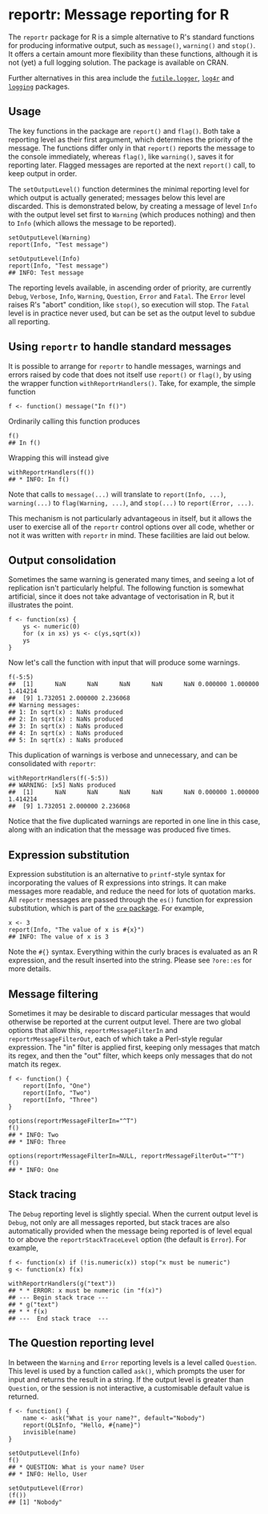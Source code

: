# reportr: Message reporting for R

The `reportr` package for R is a simple alternative to R's standard functions for producing informative output, such as `message()`, `warning()` and `stop()`. It offers a certain amount more flexibility than these functions, although it is not (yet) a full logging solution. The package is available on CRAN.

Further alternatives in this area include the [`futile.logger`](https://cran.r-project.org/web/packages/futile.logger/), [`log4r`](https://cran.r-project.org/web/packages/log4r/index.html) and [`logging`](https://cran.r-project.org/web/packages/logging/) packages.

## Usage

The key functions in the package are `report()` and `flag()`. Both take a reporting level as their first argument, which determines the priority of the message. The functions differ only in that `report()` reports the message to the console immediately, whereas `flag()`, like `warning()`, saves it for reporting later. Flagged messages are reported at the next `report()` call, to keep output in order.

The `setOutputLevel()` function determines the minimal reporting level for which output is actually generated; messages below this level are discarded. This is demonstrated below, by creating a message of level `Info` with the output level set first to `Warning` (which produces nothing) and then to `Info` (which allows the message to be reported).

    setOutputLevel(Warning)
    report(Info, "Test message")
    
    setOutputLevel(Info)
    report(Info, "Test message")
    ## INFO: Test message

The reporting levels available, in ascending order of priority, are currently `Debug`, `Verbose`, `Info`, `Warning`, `Question`, `Error` and `Fatal`. The `Error` level raises R's "abort" condition, like `stop()`, so execution will stop. The `Fatal` level is in practice never used, but can be set as the output level to subdue all reporting.

## Using `reportr` to handle standard messages

It is possible to arrange for `reportr` to handle messages, warnings and errors raised by code that does not itself use `report()` or `flag()`, by using the wrapper function `withReportrHandlers()`. Take, for example, the simple function

    f <- function() message("In f()")

Ordinarily calling this function produces

    f()
    ## In f()

Wrapping this will instead give

    withReportrHandlers(f())
    ## * INFO: In f()

Note that calls to `message(...)` will translate to `report(Info, ...)`, `warning(...)` to `flag(Warning, ...)`, and `stop(...)` to `report(Error, ...)`.

This mechanism is not particularly advantageous in itself, but it allows the user to exercise all of the `reportr` control options over all code, whether or not it was written with `reportr` in mind. These facilities are laid out below.

## Output consolidation

Sometimes the same warning is generated many times, and seeing a lot of replication isn't particularly helpful. The following function is somewhat artificial, since it does not take advantage of vectorisation in R, but it illustrates the point.

    f <- function(xs) {
        ys <- numeric(0)
        for (x in xs) ys <- c(ys,sqrt(x))
        ys
    }

Now let's call the function with input that will produce some warnings.

    f(-5:5)
    ##  [1]      NaN      NaN      NaN      NaN      NaN 0.000000 1.000000 1.414214
    ##  [9] 1.732051 2.000000 2.236068
    ## Warning messages:
    ## 1: In sqrt(x) : NaNs produced
    ## 2: In sqrt(x) : NaNs produced
    ## 3: In sqrt(x) : NaNs produced
    ## 4: In sqrt(x) : NaNs produced
    ## 5: In sqrt(x) : NaNs produced

This duplication of warnings is verbose and unnecessary, and can be consolidated with `reportr`:

    withReportrHandlers(f(-5:5))
    ## WARNING: [x5] NaNs produced
    ##  [1]      NaN      NaN      NaN      NaN      NaN 0.000000 1.000000 1.414214
    ##  [9] 1.732051 2.000000 2.236068

Notice that the five duplicated warnings are reported in one line in this case, along with an indication that the message was produced five times.

## Expression substitution

Expression substitution is an alternative to `printf`-style syntax for incorporating the values of R expressions into strings. It can make messages more readable, and reduce the need for lots of quotation marks. All `reportr` messages are passed through the `es()` function for expression substitution, which is part of the [`ore` package](https://github.com/jonclayden/ore). For example,

    x <- 3
    report(Info, "The value of x is #{x}")
    ## INFO: The value of x is 3

Note the `#{}` syntax. Everything within the curly braces is evaluated as an R expression, and the result inserted into the string. Please see `?ore::es` for more details.

## Message filtering

Sometimes it may be desirable to discard particular messages that would otherwise be reported at the current output level. There are two global options that allow this, `reportrMessageFilterIn` and `reportrMessageFilterOut`, each of which take a Perl-style regular expression. The "in" filter is applied first, keeping only messages that match its regex, and then the "out" filter, which keeps only messages that do not match its regex.

    f <- function() {
        report(Info, "One")
        report(Info, "Two")
        report(Info, "Three")
    }
    
    options(reportrMessageFilterIn="^T")
    f()
    ## * INFO: Two
    ## * INFO: Three
    
    options(reportrMessageFilterIn=NULL, reportrMessageFilterOut="^T")
    f()
    ## * INFO: One

## Stack tracing

The `Debug` reporting level is slightly special. When the current output level is `Debug`, not only are all messages reported, but stack traces are also automatically provided when the message being reported is of level equal to or above the `reportrStackTraceLevel` option (the default is `Error`). For example,

    f <- function(x) if (!is.numeric(x)) stop("x must be numeric")
    g <- function(x) f(x)
    
    withReportrHandlers(g("text"))
    ## * * ERROR: x must be numeric (in "f(x)")
    ## --- Begin stack trace ---
    ## * g("text")
    ## * * f(x)
    ## ---  End stack trace  ---

## The Question reporting level

In between the `Warning` and `Error` reporting levels is a level called `Question`. This level is used by a function called `ask()`, which prompts the user for input and returns the result in a string. If the output level is greater than `Question`, or the session is not interactive, a customisable default value is returned.

    f <- function() {
        name <- ask("What is your name?", default="Nobody")
        report(OL$Info, "Hello, #{name}")
        invisible(name)
    }
    
    setOutputLevel(Info)
    f()
    ## * QUESTION: What is your name? User
    ## * INFO: Hello, User
    
    setOutputLevel(Error)
    (f())
    ## [1] "Nobody"
